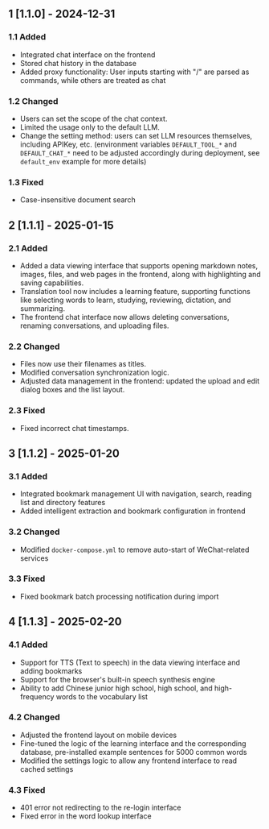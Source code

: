 ## 1 [1.1.0] - 2024-12-31

### 1.1 Added

- Integrated chat interface on the frontend
- Stored chat history in the database
- Added proxy functionality: User inputs starting with "/" are parsed as commands, while others are treated as chat

### 1.2 Changed

- Users can set the scope of the chat context.
- Limited the usage only to the default LLM.
- Change the setting method: users can set LLM resources themselves, including APIKey, etc. (environment variables `DEFAULT_TOOL_*` and `DEFAULT_CHAT_*` need to be adjusted accordingly during deployment, see `default_env` example for more details)
### 1.3 Fixed

- Case-insensitive document search

## 2 [1.1.1] - 2025-01-15

### 2.1 Added

- Added a data viewing interface that supports opening markdown notes, images, files, and web pages in the frontend, along with highlighting and saving capabilities.
- Translation tool now includes a learning feature, supporting functions like selecting words to learn, studying, reviewing, dictation, and summarizing.
- The frontend chat interface now allows deleting conversations, renaming conversations, and uploading files.

### 2.2 Changed

- Files now use their filenames as titles.
- Modified conversation synchronization logic.
- Adjusted data management in the frontend: updated the upload and edit dialog boxes and the list layout.

### 2.3 Fixed

- Fixed incorrect chat timestamps.


## 3 [1.1.2] - 2025-01-20

### 3.1 Added

- Integrated bookmark management UI with navigation, search, reading list and directory features
- Added intelligent extraction and bookmark configuration in frontend

### 3.2 Changed

- Modified `docker-compose.yml` to remove auto-start of WeChat-related services

### 3.3 Fixed

- Fixed bookmark batch processing notification during import


## 4 [1.1.3] - 2025-02-20

### 4.1 Added

- Support for TTS (Text to speech) in the data viewing interface and adding bookmarks
- Support for the browser's built-in speech synthesis engine
- Ability to add Chinese junior high school, high school, and high-frequency words to the vocabulary list

### 4.2 Changed

- Adjusted the frontend layout on mobile devices
- Fine-tuned the logic of the learning interface and the corresponding database, pre-installed example sentences for 5000 common words
- Modified the settings logic to allow any frontend interface to read cached settings

### 4.3 Fixed

- 401 error not redirecting to the re-login interface
- Fixed error in the word lookup interface